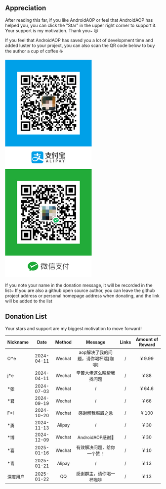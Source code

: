 
## Appreciation

After reading this far, if you like AndroidAOP or feel that AndroidAOP has helped you, you can click the "Star" in the upper right corner to support it. Your support is my motivation. Thank you~ 😃

If you feel that AndroidAOP has saved you a lot of development time and added luster to your project, you can also scan the QR code below to buy the author a cup of coffee ☕

<div>
<img src="../screenshot/IMG_4075.PNG" width="280" height="350">
<img src="../screenshot/IMG_4076.JPG" width="280" height="350">
</div>

If you note your name in the donation message, it will be recorded in the list~ If you are also a github open source author, you can leave the github project address or personal homepage address when donating, and the link will be added to the list

## Donation List

Your stars and support are my biggest motivation to move forward!

| Nickname |    Date    | Method |       Message        | Links | Amount of Reward |
|----------|:----------:|:------:|:--------------------:|:-----:|:----------------:|
| O*e      | 2024-04-11 | Wechat | aop解决了我的问题，请你喝杯瑞[咖啡] |   /   |      ¥ 9.99      |
| j*e      | 2024-04-11 | Wechat |     辛苦大佬这么晚帮我找问题     |   /   |       ¥ 88       |
| *张       | 2024-07-03 | Wechat |          /           |   /   |      ¥ 64.6      |
| *君       | 2024-09-19 | Wechat |          /           |   /   |       ¥ 66       |
| F*I      | 2024-10-20 | Wechat |       感谢解我燃眉之急       |   /   |      ¥ 100       |
| *勇       | 2024-11-13 | Alipay |          /           |   /   |       ¥ 30       |
| *博       | 2024-12-09 | Wechat |    AndroidAOP感谢🙏    |   /   |       ¥ 30       |
| *喜       | 2025-01-16 | Wechat |    有效解决问题，给你一个赞！     |   /   |       ¥ 10       |
| *青       | 2025-01-21 | Alipay |          /           |   /   |       ¥ 13       |
| 深度用户     | 2025-01-22 |   QQ   |     感谢群主，请你喝一杯咖啡     |   /   |       ¥ 13       |
